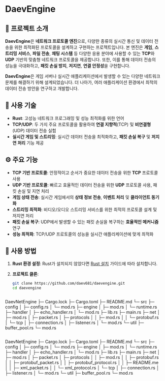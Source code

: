 # DaevEngine

## 📌 프로젝트 소개

**DaevEngine**은 **네트워크 프로토콜 엔진**으로, 다양한 종류의 실시간 통신 및 데이터 전송을 위한 최적화된 프로토콜을 설계하고 구현하는 프로젝트입니다. 본 엔진은 **게임**, **스트리밍 서비스**, **파일 전송**, **채팅 시스템** 등 다양한 응용 분야에 사용할 수 있는 **TCP**와 **UDP** 기반의 맞춤형 네트워크 프로토콜을 제공합니다. 또한, 이를 통해 데이터 전송의 성능을 극대화하고, **패킷 손실 방지**, **저지연**, **연결 안정성**을 구현합니다.

**DaevEngine**은 게임 서버나 실시간 애플리케이션에서 발생할 수 있는 다양한 네트워크 문제를 해결하기 위해 설계되었습니다. 더 나아가, 여러 애플리케이션 환경에서 최적의 데이터 전송 방안을 연구하고 개발합니다.

## 🚀 사용 기술

- **Rust**: 고성능 네트워크 프로그래밍 및 성능 최적화를 위한 언어
- **TCP/UDP**: 두 가지 주요 프로토콜을 활용하여 **연결 지향적**(TCP) 및 **비연결형**(UDP) 데이터 전송 실험
- **실시간 게임 및 스트리밍**: 실시간 데이터 전송을 최적화하고, **패킷 손실 복구** 및 **저지연 처리** 기능 제공

## ⚙️ 주요 기능

- **TCP 기반 프로토콜**: 안정적이고 순서가 중요한 데이터 전송을 위한 **TCP** 프로토콜 사용
- **UDP 기반 프로토콜**: 빠르고 효율적인 데이터 전송을 위한 **UDP** 프로토콜 사용, 패킷 손실 및 지연 처리
- **게임 상태 전송**: 실시간 게임에서의 **상태 정보 전송**, **이벤트 처리** 및 **클라이언트 동기화**
- **스트리밍 최적화**: 비디오/오디오 스트리밍 서비스를 위한 최적의 프로토콜 설계 및 저지연 처리
- **패킷 손실 복구**: UDP에서 발생할 수 있는 패킷 손실을 복구하는 **효율적인 메커니즘** 연구
- **성능 최적화**: TCP/UDP 프로토콜의 성능을 실시간 애플리케이션에 맞게 최적화

## 📝 사용 방법

1. **Rust 환경 설정**: Rust가 설치되지 않았다면 [Rust 설치](https://www.rust-lang.org/) 가이드에 따라 설치합니다.
   
2. **프로젝트 클론**:
   ```bash
   git clone https://github.com/daev681/daevengine.git
   cd daevengine
```

```
DaevNetEngine
├─ Cargo.lock
├─ Cargo.toml
├─ README.md
└─ src
   ├─ config
   │  ├─ config.rs
   │  └─ mod.rs
   ├─ engine
   │  ├─ mod.rs
   │  └─ runtime.rs
   ├─ handler
   │  ├─ echo_handler.rs
   │  └─ mod.rs
   ├─ lib.rs
   ├─ main.rs
   ├─ net
   │  ├─ mod.rs
   │  ├─ packet.rs
   │  ├─ protocols
   │  │  ├─ mod.rs
   │  │  └─ protobuf.rs
   │  └─ tcp
   │     ├─ connection.rs
   │     ├─ listener.rs
   │     └─ mod.rs
   └─ util
      ├─ buffer_pool.rs
      └─ mod.rs

```
```
DaevNetEngine
├─ Cargo.lock
├─ Cargo.toml
├─ README.md
└─ src
   ├─ config
   │  ├─ config.rs
   │  └─ mod.rs
   ├─ engine
   │  ├─ mod.rs
   │  └─ runtime.rs
   ├─ handler
   │  ├─ echo_handler.rs
   │  └─ mod.rs
   ├─ lib.rs
   ├─ main.rs
   ├─ net
   │  ├─ mod.rs
   │  ├─ packet.rs
   │  ├─ protocols
   │  │  ├─ mod.rs
   │  │  ├─ protobuf.rs
   │  │  ├─ protobuf_packet.rs
   │  │  ├─ protobuf_protocol.rs
   │  │  ├─ README.me
   │  │  ├─ xml_packet.rs
   │  │  └─ xml_protocol.rs
   │  └─ tcp
   │     ├─ connection.rs
   │     ├─ listener.rs
   │     └─ mod.rs
   └─ util
      ├─ buffer_pool.rs
      └─ mod.rs

```